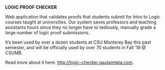 **LOGIC PROOF CHECKER**

Web application that validates proofs that students submit for Intro to Logic courses taught at universities. Our system saves professors and teaching assistants hours since they no longer have to tediously, manually grade a large number of logic proof submissions. 

It’s been used by over a dozen students at CSU Monterey Bay this past semester, and will be officially used by over 70 students in Fall ’19 @ CSUMB.

Read more about it here: http://logic-checker.gautamtata.com.
